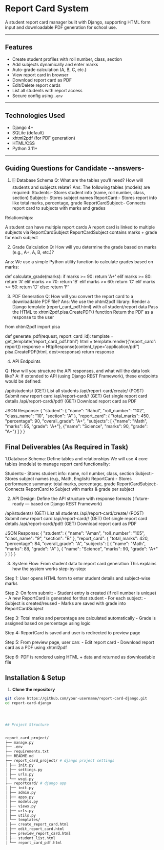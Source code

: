 # Report Card System

A student report card manager built with Django, supporting HTML form input and downloadable PDF generation for school use.

---

## Features

- Create student profiles with roll number, class, section
- Add subjects dynamically and enter marks
- Auto-grade calculation (A, B, C, etc.)
- View report card in browser
- Download report card as PDF
- Edit/Delete report cards
- List all students with report access
- Secure config using `.env`

---

## Technologies Used

- Django 4+
- SQLite (default)
- xhtml2pdf (for PDF generation)
- HTML/CSS 
- Python 3.11+

---


## Guiding Questions for Candidate --answers-

1. 🗄️ Database Schema
Q: What are the tables you’ll need? How will students and subjects relate?
Ans:
The following tables (models) are required: 
Students:-	Stores student info (name, roll number, class, section)
Subject:-	Stores subject names
ReportCard:-	Stores report info like total marks, percentage, grade
ReportCardSubject:-	Connects report card to subjects with marks and grades

Relationships:

A student can have multiple report cards
A report card is linked to multiple subjects via ReportCardSubject
ReportCardSubject contains marks + grade for each subject


2. Grade Calculation
Q: How will you determine the grade based on marks (e.g., A+, A, B, etc.)?

Ans:
We use a simple Python utility function to calculate grades based on marks:

def calculate_grade(marks):
    if marks >= 90:
        return 'A+'
    elif marks >= 80:
        return 'A'
    elif marks >= 70:
        return 'B'
    elif marks >= 60:
        return 'C'
    elif marks >= 50:
        return 'D'
    else:
        return 'F'



3. PDF Generation
Q: How will you convert the report card to a downloadable PDF file?
Ans:
We use the xhtml2pdf library:
Render a Django template (report_card_pdf.html) with all student/report data
Pass the HTML to xhtml2pdf.pisa.CreatePDF() function
Return the PDF as a response to the user


from xhtml2pdf import pisa

def generate_pdf(request, report_card_id):
    template = get_template('report_card_pdf.html')
    html = template.render({'report_card': report})
    response = HttpResponse(content_type='application/pdf')
    pisa.CreatePDF(html, dest=response)
    return response


4. API Endpoints


Q: How will you structure the API responses, and what will the data look like?
A:
If extended to API (using Django REST Framework), these endpoints would be defined:


/api/students/	(GET)	 List all students
/api/report-card/create/	(POST)	Submit new report card
/api/report-card/<id>/	(GET)	 Get single report card details
/api/report-card/<id>/pdf/	 (GET)	Download report card as PDF



JSON Response:
{
  "student": {
    "name": "Rahul",
    "roll_number": "102",
    "class_name": "10",
    "section": "A"
  },
  "report_card": {
    "total_marks": 450,
    "percentage": 90,
    "overall_grade": "A+",
    "subjects": [
      {"name": "Math", "marks": 95, "grade": "A+"},
      {"name": "Science", "marks": 90, "grade": "A+"}
    ]
  }
}


## Final Deliverables (As Required in Task)

1.Database Schema: Define tables and relationships
We will use 4 core tables (models) to manage report card functionality:

Students:-	Stores student info: name, roll number, class, section
Subject:-	Stores subject names (e.g., Math, English)
ReportCard:-	Stores performance summary: total marks, percentage, grade
ReportCardSubject:-Connects ReportCard to Subject with marks & grade per subject


2. API Design: Define the API structure with response formats
( future-ready — based on Django REST Framework)

/api/students/	(GET)	 List all students
/api/report-card/create/	(POST)	Submit new report card
/api/report-card/<id>/	(GET)	 Get single report card details
/api/report-card/<id>/pdf/	 (GET)	Download report card as PDF


JSON Response:
{
  "student": {
    "name": "Aman",
    "roll_number": "105",
    "class_name": "9",
    "section": "B"
  },
  "report_card": {
    "total_marks": 420,
    "percentage": 84,
    "overall_grade": "A",
    "subjects": [
      { "name": "Math", "marks": 88, "grade": "A" },
      { "name": "Science", "marks": 90, "grade": "A+" }
    ]
  }
}


3. System Flow: From student data to report card generation
This explains how the system works step-by-step:

Step 1: User opens HTML form to enter student details and subject-wise marks

Step 2: On form submit:
    - Student entry is created (if roll number is unique)
    - A new ReportCard is generated for that student
    - For each subject:
        - Subject is created/reused
        - Marks are saved with grade into ReportCardSubject

Step 3: Total marks and percentage are calculated automatically
    - Grade is assigned based on percentage using logic

Step 4: ReportCard is saved and user is redirected to preview page

Step 5: From preview page, user can:
    - Edit report card
    - Download report card as a PDF using xhtml2pdf

Step 6: PDF is rendered using HTML + data and returned as downloadable file



## Installation & Setup

1. **Clone the repository**

```bash
git clone https://github.com/your-username/report-card-django.git
cd report-card-django




## Project Structure   


report_card_project/
├── manage.py
├── .env
├── requirements.txt
├── README.md
├── report_card_project/ # django project settings
│ ├── init.py
│ ├── settings.py
│ ├── urls.py
│ └── wsgi.py
├── reportcard/ # django app
│ ├── init.py
│ ├── admin.py
│ ├── apps.py
│ ├── models.py
│ ├── views.py
│ ├── urls.py
│ ├── utils.py
│ └── templates/
│ ├── create_report_card.html
│ ├── edit_report_card.html
│ ├── preview_report_card.html
│ ├── student_list.html
│ └── report_card_pdf.html